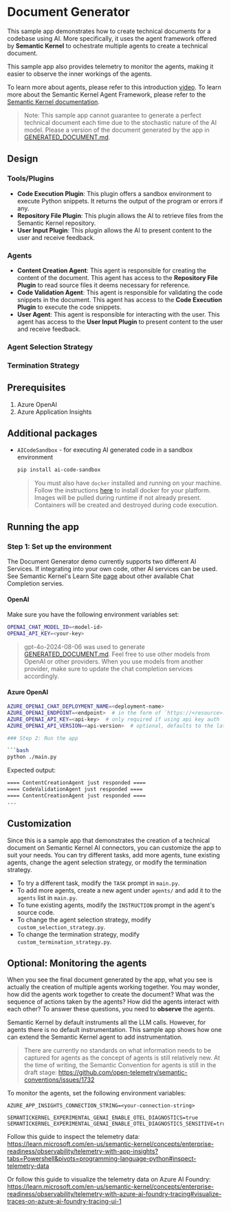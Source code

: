# Document Generator

This sample app demonstrates how to create technical documents for a codebase using AI. More specifically, it uses the agent framework offered by **Semantic Kernel** to ochestrate multiple agents to create a technical document.

This sample app also provides telemetry to monitor the agents, making it easier to observe the inner workings of the agents.

To learn more about agents, please refer to this introduction [video](https://learn.microsoft.com/en-us/shows/generative-ai-for-beginners/ai-agents-generative-ai-for-beginners).
To learn more about the Semantic Kernel Agent Framework, please refer to the [Semantic Kernel documentation](https://learn.microsoft.com/en-us/semantic-kernel/frameworks/agent/agent-architecture?pivots=programming-language-python).

> Note: This sample app cannot guarantee to generate a perfect technical document each time due to the stochastic nature of the AI model. Please a version of the document generated by the app in [GENERATED_DOCUMENT.md](GENERATED_DOCUMENT.md).

## Design

### Tools/Plugins

- **Code Execution Plugin**: This plugin offers a sandbox environment to execute Python snippets. It returns the output of the program or errors if any.
- **Repository File Plugin**: This plugin allows the AI to retrieve files from the Semantic Kernel repository.
- **User Input Plugin**: This plugin allows the AI to present content to the user and receive feedback.

### Agents

- **Content Creation Agent**: This agent is responsible for creating the content of the document. This agent has access to the **Repository File Plugin** to read source files it deems necessary for reference.
- **Code Validation Agent**: This agent is responsible for validating the code snippets in the document. This agent has access to the **Code Execution Plugin** to execute the code snippets.
- **User Agent**: This agent is responsible for interacting with the user. This agent has access to the **User Input Plugin** to present content to the user and receive feedback.

### Agent Selection Strategy

### Termination Strategy

## Prerequisites

1. Azure OpenAI
2. Azure Application Insights

## Additional packages

- `AICodeSandbox` - for executing AI generated code in a sandbox environment

    ```bash
    pip install ai-code-sandbox
    ```

    > You must also have `docker` installed and running on your machine. Follow the instructions [here](https://docs.docker.com/get-started/introduction/get-docker-desktop/) to install docker for your platform. Images will be pulled during runtime if not already present. Containers will be created and destroyed during code execution.

## Running the app

### Step 1: Set up the environment

The Document Generator demo currently supports two different AI Services. If integrating into your own code, other AI services can be used. See Semantic Kernel's Learn Site [page](https://learn.microsoft.com/en-us/semantic-kernel/concepts/ai-services/chat-completion/?tabs=csharp-AzureOpenAI%2Cpython-AzureOpenAI%2Cjava-AzureOpenAI&pivots=programming-language-python) about other available Chat Completion servies.

#### OpenAI

Make sure you have the following environment variables set:

```bash
OPENAI_CHAT_MODEL_ID=<model-id>
OPENAI_API_KEY=<your-key>
```

> gpt-4o-2024-08-06 was used to generate [GENERATED_DOCUMENT.md](GENERATED_DOCUMENT.md).
> Feel free to use other models from OpenAI or other providers. When you use models from another provider, make sure to update the chat completion services accordingly.

#### Azure OpenAI

```bash
AZURE_OPENAI_CHAT_DEPLOYMENT_NAME=<deployment-name>
AZURE_OPENAI_ENDPOINT=<endpoint>  # in the form of `https://<resource>.openai.azure.com/`
AZURE_OPENAI_API_KEY=<api-key>  # only required if using api key auth
AZURE_OPENAI_API_VERSION=<api-version>  # optional, defaults to the latest Azure OpenAI GA API version of `2024-10-21` if not provided
```

```bash
### Step 2: Run the app

```bash
python ./main.py
```

Expected output:

```bash
==== ContentCreationAgent just responded ====
==== CodeValidationAgent just responded ====
==== ContentCreationAgent just responded ====
...
```

## Customization

Since this is a sample app that demonstrates the creation of a technical document on Semantic Kernel AI connectors, you can customize the app to suit your needs. You can try different tasks, add more agents, tune existing agents, change the agent selection strategy, or modify the termination strategy.

- To try a different task, modify the `TASK` prompt in `main.py`.
- To add more agents, create a new agent under `agents/` and add it to the `agents` list in `main.py`.
- To tune existing agents, modify the `INSTRUCTION` prompt in the agent's source code.
- To change the agent selection strategy, modify `custom_selection_strategy.py`.
- To change the termination strategy, modify `custom_termination_strategy.py`.

## Optional: Monitoring the agents

When you see the final document generated by the app, what you see is actually the creation of multiple agents working together. You may wonder, how did the agents work together to create the document? What was the sequence of actions taken by the agents? How did the agents interact with each other? To answer these questions, you need to **observe** the agents.

Semantic Kernel by default instruments all the LLM calls. However, for agents there is no default instrumentation. This sample app shows how one can extend the Semantic Kernel agent to add instrumentation.

> There are currently no standards on what information needs to be captured for agents as the concept of agents is still relatively new. At the time of writing, the Semantic Convention for agents is still in the draft stage: <https://github.com/open-telemetry/semantic-conventions/issues/1732>

To monitor the agents, set the following environment variables:

```env
AZURE_APP_INSIGHTS_CONNECTION_STRING=<your-connection-string>

SEMANTICKERNEL_EXPERIMENTAL_GENAI_ENABLE_OTEL_DIAGNOSTICS=true
SEMANTICKERNEL_EXPERIMENTAL_GENAI_ENABLE_OTEL_DIAGNOSTICS_SENSITIVE=true
```

Follow this guide to inspect the telemetry data: <https://learn.microsoft.com/en-us/semantic-kernel/concepts/enterprise-readiness/observability/telemetry-with-app-insights?tabs=Powershell&pivots=programming-language-python#inspect-telemetry-data>

Or follow this guide to visualize the telemetry data on Azure AI Foundry: <https://learn.microsoft.com/en-us/semantic-kernel/concepts/enterprise-readiness/observability/telemetry-with-azure-ai-foundry-tracing#visualize-traces-on-azure-ai-foundry-tracing-ui-1>
